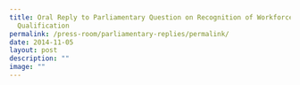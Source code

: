 ```yaml
---
title: Oral Reply to Parliamentary Question on Recognition of Workforce Skills
  Qualification
permalink: /press-room/parliamentary-replies/permalink/
date: 2014-11-05
layout: post
description: ""
image: ""
---
```

